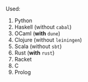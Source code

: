Used:
  1. Python
  2. Haskell (without `cabal`)
  3. OCaml (**with** `dune`)
  4. Clojure (without `leiningen`)
  5. Scala (without `sbt`)
  6. Rust (**with** `rust`)
  7. Racket
  8. C
  9. Prolog
